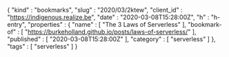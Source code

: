 {
  "kind" : "bookmarks",
  "slug" : "2020/03/2ktew",
  "client_id" : "https://indigenous.realize.be",
  "date" : "2020-03-08T15:28:00Z",
  "h" : "h-entry",
  "properties" : {
    "name" : [ "The 3 Laws of Serverless" ],
    "bookmark-of" : [ "https://burkeholland.github.io/posts/laws-of-serverless/" ],
    "published" : [ "2020-03-08T15:28:00Z" ],
    "category" : [ "serverless" ]
  },
  "tags" : [ "serverless" ]
}
